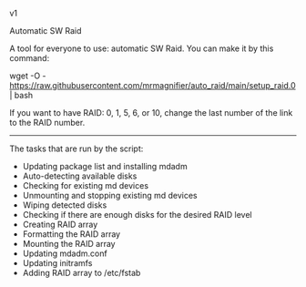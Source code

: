v1

Automatic SW Raid

A tool for everyone to use: automatic SW Raid. You can make it by this command:

wget -O - https://raw.githubusercontent.com/mrmagnifier/auto_raid/main/setup_raid.0 | bash

If you want to have RAID: 0, 1, 5, 6, or 10, change the last number of the link to the RAID number.

____

The tasks that are run by the script:

- Updating package list and installing mdadm
- Auto-detecting available disks
- Checking for existing md devices
- Unmounting and stopping existing md devices
- Wiping detected disks
- Checking if there are enough disks for the desired RAID level
- Creating RAID array
- Formatting the RAID array
- Mounting the RAID array
- Updating mdadm.conf
- Updating initramfs
- Adding RAID array to /etc/fstab
